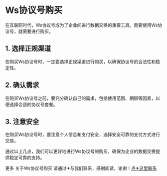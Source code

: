 # Ws协议号购买

在互联网时代，Ws协议号成为了企业间进行数据交换的重要工具。而要使用Ws协议号，就需要进行购买。

## 1. 选择正规渠道

在购买Ws协议号时，一定要选择正规渠道进行购买，以确保协议号的合法性和稳定性。

## 2. 确认需求

在购买Ws协议号之前，要充分确认自己的需求，包括使用范围、期限等因素，以便选择合适的协议号套餐。

## 3. 注意安全

在购买Ws协议号时，要注意个人信息和支付安全，选择安全可靠的支付方式进行交易。

通过以上几点，我们可以更好地进行Ws协议号的购买，确保为企业的数据交换提供稳定可靠的支持。

更多 关于Ws协议号购买 请通过✈与我们联系，感谢阅读，谢谢！[点✈这里联系](https://tg.k02.cc)